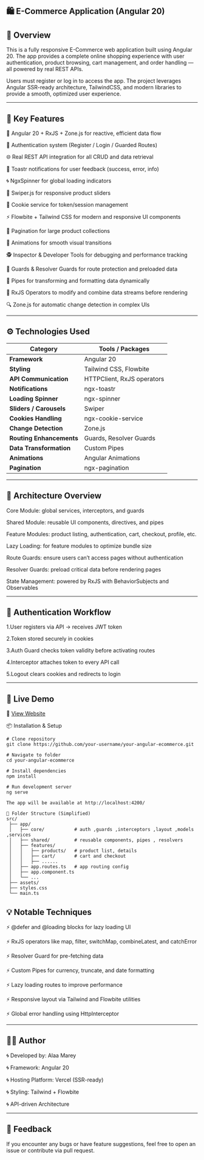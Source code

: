 🛍️ E-Commerce Application (Angular 20)
---


📖 Overview
---

This is a fully responsive E-Commerce web application built using Angular 20.
The app provides a complete online shopping experience with user authentication, product browsing, cart management, and order handling — all powered by real REST APIs.

Users must register or log in to access the app.
The project leverages Angular SSR-ready architecture, TailwindCSS, and modern libraries to provide a smooth, optimized user experience.

---

🚀 Key Features
---

🧠 Angular 20 + RxJS + Zone.js for reactive, efficient data flow

🔐 Authentication system (Register / Login / Guarded Routes)

🌐 Real REST API integration for all CRUD and data retrieval

💬 Toastr notifications for user feedback (success, error, info)

🌀 NgxSpinner for global loading indicators

🎠 Swiper.js for responsive product sliders

🍪 Cookie service for token/session management

⚡ Flowbite + Tailwind CSS for modern and responsive UI components

🧩 Pagination for large product collections

🧱 Animations for smooth visual transitions

🕵️ Inspector & Developer Tools for debugging and performance tracking

🧭 Guards & Resolver Guards for route protection and preloaded data

🔄 Pipes for transforming and formatting data dynamically

🧮 RxJS Operators to modify and combine data streams before rendering

🔍 Zone.js for automatic change detection in complex UIs

---
⚙️ Technologies Used
---

| Category                 | Tools / Packages           |
| ------------------------ | -------------------------- |
| **Framework**            | Angular 20                 |
| **Styling**              | Tailwind CSS, Flowbite     |
| **API Communication**    | HTTPClient, RxJS operators |
| **Notifications**        | ngx-toastr                 |
| **Loading Spinner**      | ngx-spinner                |
| **Sliders / Carousels**  | Swiper                     |
| **Cookies Handling**     | ngx-cookie-service         |
| **Change Detection**     | Zone.js                    |
| **Routing Enhancements** | Guards, Resolver Guards    |
| **Data Transformation**  | Custom Pipes               |
| **Animations**           | Angular Animations         |
| **Pagination**           | ngx-pagination             |


---


🧠 Architecture Overview
---

Core Module: global services, interceptors, and guards

Shared Module: reusable UI components, directives, and pipes

Feature Modules: product listing, authentication, cart, checkout, profile, etc.

Lazy Loading: for feature modules to optimize bundle size

Route Guards: ensure users can’t access pages without authentication

Resolver Guards: preload critical data before rendering pages

State Management: powered by RxJS with BehaviorSubjects and Observables

---


🔐 Authentication Workflow
---

1.User registers via API → receives JWT token

2.Token stored securely in cookies

3.Auth Guard checks token validity before activating routes

4.Interceptor attaches token to every API call

5.Logout clears cookies and redirects to login

 ---

🚀 Live Demo
---

🔗 [View Website](https://e-commerce-ship-shop.vercel.app/)  

📦 Installation & Setup
```
# Clone repository
git clone https://github.com/your-username/your-angular-ecommerce.git

# Navigate to folder
cd your-angular-ecommerce

# Install dependencies
npm install

# Run development server
ng serve

The app will be available at http://localhost:4200/

🧩 Folder Structure (Simplified)
src/
 ├── app/
 │   ├── core/           # auth ,guards ,interceptors ,layout ,models ,services    
 │   ├── shared/         # reusable components, pipes , resolvers
 │   ├── features/
 │   │   ├── products/   # product list, details
 │   │   ├── cart/       # cart and checkout
 │   │   ├── ......
 │   ├── app.routes.ts   # app routing config
 │   ├── app.component.ts
 │   └── ...
 ├── assets/
 ├── styles.css
 └── main.ts
```

💡 Notable Techniques
---

⚡  @defer and @loading blocks for lazy loading UI

⚡  RxJS operators like map, filter, switchMap, combineLatest, and catchError

⚡  Resolver Guard for pre-fetching data

⚡  Custom Pipes for currency, truncate, and date formatting

⚡  Lazy loading routes to improve performance

⚡  Responsive layout via Tailwind and Flowbite utilities

⚡  Global error handling using HttpInterceptor

---

🧑‍💻 Author
---

🌀 Developed by: Alaa Marey

🌀 Framework: Angular 20

🌀 Hosting Platform: Vercel (SSR-ready)

🌀 Styling: Tailwind + Flowbite

🌀 API-driven Architecture

---

💬 Feedback
---

If you encounter any bugs or have feature suggestions, feel free to open an issue or contribute via pull request.



